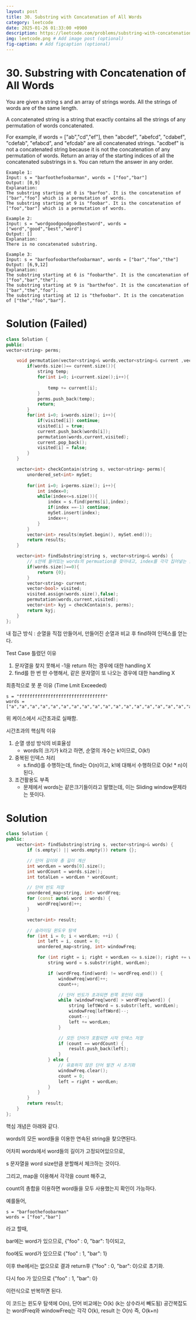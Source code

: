 ```yaml
---
layout: post
title: 30. Substring with Concatenation of All Words
category: leetcode
date: 2025-01-26 01:33:00 +0900
description: https://leetcode.com/problems/substring-with-concatenation-of-all-words/description/?envType=company&envId=google&favoriteSlug=google-thirty-days
img: leetcode.png # Add image post (optional)
fig-caption: # Add figcaption (optional)
---
```



# 30. Substring with Concatenation of All Words

You are given a string s and an array of strings words. All the strings of words are of the same length.

A concatenated string is a string that exactly contains all the strings of any permutation of words concatenated.

For example, if words = ["ab","cd","ef"], then "abcdef", "abefcd", "cdabef", "cdefab", "efabcd", and "efcdab" are all concatenated strings. "acdbef" is not a concatenated string because it is not the concatenation of any permutation of words.
Return an array of the starting indices of all the concatenated substrings in s. You can return the answer in any order.

 
```
Example 1:
Input: s = "barfoothefoobarman", words = ["foo","bar"]
Output: [0,9]
Explanation:
The substring starting at 0 is "barfoo". It is the concatenation of ["bar","foo"] which is a permutation of words.
The substring starting at 9 is "foobar". It is the concatenation of ["foo","bar"] which is a permutation of words.
```

```
Example 2:
Input: s = "wordgoodgoodgoodbestword", words = ["word","good","best","word"]
Output: []
Explanation:
There is no concatenated substring.
```

```
Example 3:
Input: s = "barfoofoobarthefoobarman", words = ["bar","foo","the"]
Output: [6,9,12]
Explanation:
The substring starting at 6 is "foobarthe". It is the concatenation of ["foo","bar","the"].
The substring starting at 9 is "barthefoo". It is the concatenation of ["bar","the","foo"].
The substring starting at 12 is "thefoobar". It is the concatenation of ["the","foo","bar"].
```

# Solution (Failed)
```cpp
class Solution {
public:
vector<string> perms;

    void permutation(vector<string>& words,vector<string>& current ,vector<bool> visited){
        if(words.size()== current.size()){
            string temp;
            for(int i=0; i<current.size();i++){
                
                temp += current[i];
            }
            perms.push_back(temp);
            return;
        }
        for(int i=0; i<words.size(); i++){
            if(visited[i]) continue;
            visited[i] = true;
            current.push_back(words[i]);
            permutation(words,current,visited);
            current.pop_back();
            visited[i] = false;
        }
    }

    vector<int> checkContain(string s, vector<string> perms){
        unordered_set<int> mySet;
        
        for(int i=0; i<perms.size(); i++){
            int index=0;
            while(index<=s.size()){
                index = s.find(perms[i],index);
                if(index ==-1) continue;
                mySet.insert(index);
                index++;
            }
        }
        vector<int> results(mySet.begin(), mySet.end());
        return results;
    }

    vector<int> findSubstring(string s, vector<string>& words) {
        // s안에 들어있는 words의 permuation을 찾아내고, index를 각각 집어넣는 함수
        if(words.size()==0){
            return {0};
        }
        vector<string> current;
        vector<bool> visited;
        visited.assign(words.size(),false);
        permutation(words,current,visited);
        vector<int> kyj = checkContain(s, perms);
        return kyj;
    }
};
```

내 접근 방식 : 순열을 직접 만들어서, 만들어진 순열과 비교 후 find하여 인덱스를 얻는다. 

Test Case 틀렸던 이유
1. 문자열을 찾지 못해서 -1을 return 하는 경우에 대한 handling X
2. find를 한 번 만 수행해서, 같은 문자열이 또 나오는 경우에 대한 handling X

최종적으로 못 푼 이유 (Time Lmit Exceeded)
```
s = "fffffffffffffffffffffffffffffffff"
words = ["a","a","a","a","a","a","a","a","a","a","a","a","a","a","a","a","a","a","a","a"]
```
위 케이스에서 시간초과로 실패함. 

시간초과의 핵심적 이유
1. 순열 생성 방식의 비효율성
   - words의 크기가 k라고 하면, 순열의 개수는 k!이므로, O(k!)
2. 중복된 인덱스 처리
   - s.find()를 수행하는데, find는 O(n)이고, k!에 대해서 수행하므로 O(k! * n)이 된다. 
3. 조건활용도 부족 
   - 문제에서 words는 같은크기들이라고 말했는데, 이는 Sliding window문제라는 뜻이다.


# Solution 
```cpp
class Solution {
public:
    vector<int> findSubstring(string s, vector<string>& words) {
        if (s.empty() || words.empty()) return {};

        // 단어 길이와 총 길이 계산
        int wordLen = words[0].size();
        int wordCount = words.size();
        int totalLen = wordLen * wordCount;

        // 단어 빈도 저장
        unordered_map<string, int> wordFreq;
        for (const auto& word : words) {
            wordFreq[word]++;
        }

        vector<int> result;

        // 슬라이딩 윈도우 탐색
        for (int i = 0; i < wordLen; ++i) {
            int left = i, count = 0;
            unordered_map<string, int> windowFreq;

            for (int right = i; right + wordLen <= s.size(); right += wordLen) {
                string word = s.substr(right, wordLen);

                if (wordFreq.find(word) != wordFreq.end()) {
                    windowFreq[word]++;
                    count++;

                    // 단어 빈도가 초과되면 왼쪽 포인터 이동
                    while (windowFreq[word] > wordFreq[word]) {
                        string leftWord = s.substr(left, wordLen);
                        windowFreq[leftWord]--;
                        count--;
                        left += wordLen;
                    }

                    // 모든 단어가 포함되면 시작 인덱스 저장
                    if (count == wordCount) {
                        result.push_back(left);
                    }
                } else {
                    // 유효하지 않은 단어 발견 시 초기화
                    windowFreq.clear();
                    count = 0;
                    left = right + wordLen;
                }
            }
        }
        return result;
    }
};

```

핵심 개념은 아래와 같다.

words의 모든 word들을 이용한 연속된 string을 찾으면된다. 

어차피 words에서 word들의 길이가 고정되어있으므로,

s 문자열을 word size만큼 분할해서 체크하는 것이다. 

그리고, map을 이용해서 각각을 count 해주고, 

count의 총합을 이용하면 word들을 모두 사용했는지 확인이 가능하다.

예를들어, 

```
s = "barfoothefoobarman"
words = ["foo","bar"]
```
라고 할때, 

bar에는 word가 있으므로, 
{"foo" : 0, "bar": 1}이되고,

foo에도 word가 있으므로
{"foo" : 1, "bar": 1}

이후 the에서는 없으므로 결과 return후
{"foo" : 0, "bar": 0}으로 초기화.

다시 foo 가 있으므로
{"foo" : 1, "bar": 0}

이런식으로 반복하면 된다.

이 코드는 윈도우 탐색에 O(n), 단어 비교에는 O(k) (k는 상수라서 빼도됨)
공간복잡도는 wordFreq와 windowFreq는 각각 O(k), result 는 O(n) 즉, O(k+n)


